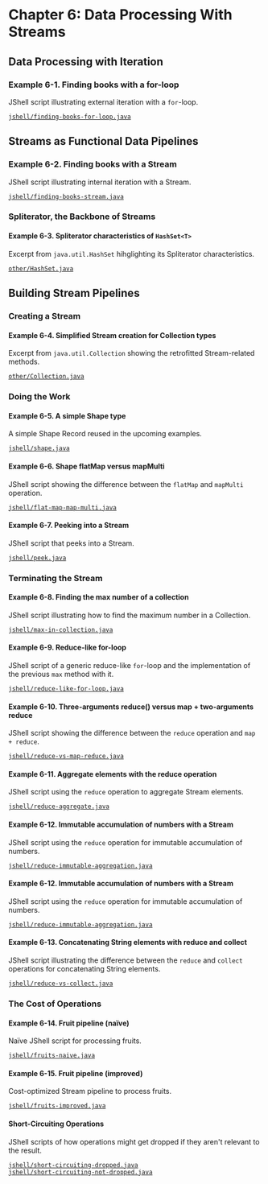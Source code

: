 # Chapter 6: Data Processing With Streams

## Data Processing with Iteration

### Example 6-1. Finding books with a for-loop

JShell script illustrating external iteration with a `for`-loop.

[`jshell/finding-books-for-loop.java`](jshell/finding-books-for-loop.java)


## Streams as Functional Data Pipelines

### Example 6-2. Finding books with a Stream

JShell script illustrating internal iteration with a Stream.

[`jshell/finding-books-stream.java`](jshell/finding-books-stream.java)

### Spliterator, the Backbone of Streams

#### Example 6-3. Spliterator characteristics of `HashSet<T>`

Excerpt from `java.util.HashSet` hihglighting its Spliterator characteristics.

[`other/HashSet.java`](other/HashSet.java)


## Building Stream Pipelines

### Creating a Stream

#### Example 6-4. Simplified Stream creation for Collection types

Excerpt from `java.util.Collection` showing the retrofitted Stream-related methods.

[`other/Collection.java`](other/Collection.java)


### Doing the Work

#### Example 6-5. A simple Shape type

A simple Shape Record reused in the upcoming examples.

[`jshell/shape.java`](jshell/shape.java)

#### Example 6-6. Shape flatMap versus mapMulti

JShell script showing the difference between the `flatMap` and `mapMulti` operation.

[`jshell/flat-map-map-multi.java`](jshell/flat-map-map-multi.java)

#### Example 6-7. Peeking into a Stream

JShell script that peeks into a Stream.

[`jshell/peek.java`](jshell/peek.java)


### Terminating the Stream

#### Example 6-8. Finding the max number of a collection

JShell script illustrating how to find the maximum number in a Collection.

[`jshell/max-in-collection.java`](jshell/max-in-collection.java)

#### Example 6-9. Reduce-like for-loop

JShell script of a generic reduce-like `for`-loop and the implementation of the previous `max` method with it.

[`jshell/reduce-like-for-loop.java`](jshell/reduce-like-for-loop.java)

#### Example 6-10. Three-arguments reduce() versus map + two-arguments reduce

JShell script showing the difference between the `reduce` operation and `map + reduce`.

[`jshell/reduce-vs-map-reduce.java`](jshell/reduce-vs-map-reduce.java)

#### Example 6-11. Aggregate elements with the reduce operation

JShell script using the `reduce` operation to aggregate Stream elements.

[`jshell/reduce-aggregate.java`](jshell/reduce-aggregate.java)

#### Example 6-12. Immutable accumulation of numbers with a Stream

JShell script using the `reduce` operation for immutable accumulation of numbers.

[`jshell/reduce-immutable-aggregation.java`](jshell/reduce-immutable-aggregate.java)

#### Example 6-12. Immutable accumulation of numbers with a Stream

JShell script using the `reduce` operation for immutable accumulation of numbers.

[`jshell/reduce-immutable-aggregation.java`](jshell/reduce-immutable-aggregate.java)

#### Example 6-13. Concatenating String elements with reduce and collect

JShell script illustrating the difference between the `reduce` and `collect` operations for concatenating String elements.

[`jshell/reduce-vs-collect.java`](jshell/reduce-vs-collect.java)


### The Cost of Operations

#### Example 6-14. Fruit pipeline (naïve)

Naïve JShell script for processing fruits.

[`jshell/fruits-naive.java`](jshell/fruits-naive.java)

#### Example 6-15. Fruit pipeline (improved)

Cost-optimized Stream pipeline to process fruits.

[`jshell/fruits-improved.java`](jshell/fruits-improved.java)

#### Short-Circuiting Operations

JShell scripts of how operations might get dropped if they aren't relevant to the result.

[`jshell/short-circuiting-dropped.java`](jshell/short-circuiting-dropped.java)  
[`jshell/short-circuiting-not-dropped.java`](jshell/short-circuiting-not-dropped.java)

